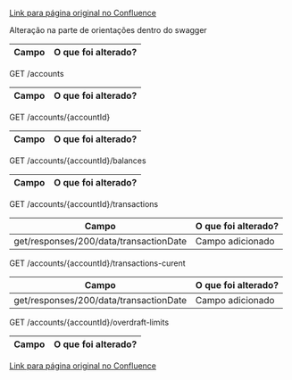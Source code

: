 [Link para página original no Confluence](https://openfinancebrasil.atlassian.net/wiki/spaces/OF/pages/163545453)

Alteração na parte de orientações dentro do swagger

| **Campo** | **O que foi alterado?** |
| --- | --- |

 GET /accounts

| **Campo** | **O que foi alterado?** |
| --- | --- |

 GET /accounts/{accountId}

| **Campo** | **O que foi alterado?** |
| --- | --- |

 GET /accounts/{accountId}/balances

| **Campo** | **O que foi alterado?** |
| --- | --- |

 GET /accounts/{accountId}/transactions

| **Campo** | **O que foi alterado?** |
| --- | --- |
| get/responses/200/data/transactionDate | Campo adicionado |

 GET /accounts/{accountId}/transactions-curent

| **Campo** | **O que foi alterado?** |
| --- | --- |
| get/responses/200/data/transactionDate | Campo adicionado |

 GET /accounts/{accountId}/overdraft-limits

| **Campo** | **O que foi alterado?** |
| --- | --- |

[Link para página original no Confluence](https://openfinancebrasil.atlassian.net/wiki/spaces/OF/pages/163545453)